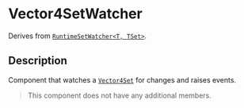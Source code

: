 # Vector4SetWatcher

Derives from [`RuntimeSetWatcher<T, TSet>`](runtime-set-watcher.md).

## Description

Component that watches a [`Vector4Set`](../sets/vector4-set.md) for changes and raises events.

> This component does not have any additional members.
